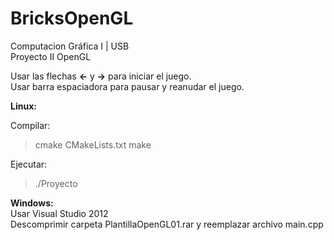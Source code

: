 # BricksOpenGL
Computacion Gráfica I | USB <br />
Proyecto II OpenGL 

Usar las flechas **<-** y **->** para iniciar el juego.<br />
Usar barra espaciadora para pausar y reanudar el juego.<br />

**Linux:** <br />

Compilar:
> cmake CMakeLists.txt
> make

Ejecutar:
> ./Proyecto

**Windows:** <br />
Usar Visual Studio 2012 <br />
Descomprimir carpeta PlantillaOpenGL01.rar y reemplazar archivo main.cpp

